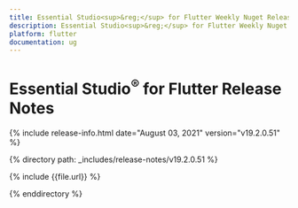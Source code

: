 ```yaml
---
title: Essential Studio<sup>&reg;</sup> for Flutter Weekly Nuget Release Release Notes  
description: Essential Studio<sup>&reg;</sup> for Flutter Weekly Nuget Release Release Notes  
platform: flutter
documentation: ug
---
```


# Essential Studio<sup>&reg;</sup> for Flutter Release Notes  

{% include release-info.html date="August 03, 2021" version="v19.2.0.51" %} 


{% directory path: _includes/release-notes/v19.2.0.51
 %}

{% include {{file.url}} %}

{% enddirectory %}